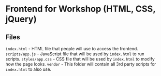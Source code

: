 # Frontend for Workshop (HTML, CSS, jQuery)

## Files
```index.html``` - HTML file that people will use to access the frontend.
```scripts/app.js``` - JavaScript file that will be used by ```index.html``` to run scripts.
```styles/app.css``` - CSS file that will be used by ```index.html``` to modify how the page looks.
```vendor``` - This folder will contain all 3rd party scripts for ```index.html``` to also use.
